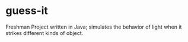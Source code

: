 # guess-it
Freshman Project written in Java; simulates the behavior of light when it strikes different kinds of object.
